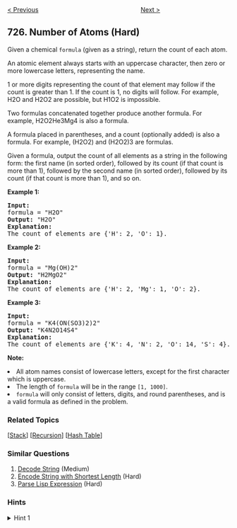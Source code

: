 <!--|This file generated by command(leetcode description); DO NOT EDIT.    |-->
<!--+----------------------------------------------------------------------+-->
<!--|@author    Openset <openset.wang@gmail.com>                           |-->
<!--|@link      https://github.com/openset                                 |-->
<!--|@home      https://github.com/openset/leetcode                        |-->
<!--+----------------------------------------------------------------------+-->

[< Previous](https://github.com/openset/leetcode/tree/master/problems/split-linked-list-in-parts "Split Linked List in Parts")
　　　　　　　　　　　　　　　　
[Next >](https://github.com/openset/leetcode/tree/master/problems/minimum-window-subsequence "Minimum Window Subsequence")

## 726. Number of Atoms (Hard)

<p>Given a chemical <code>formula</code> (given as a string), return the count of each atom.
</p><p>
An atomic element always starts with an uppercase character, then zero or more lowercase letters, representing the name.
</p><p>
1 or more digits representing the count of that element may follow if the count is greater than 1.  If the count is 1, no digits will follow.  For example, H2O and H2O2 are possible, but H1O2 is impossible.
</p><p>
Two formulas concatenated together produce another formula.  For example, H2O2He3Mg4 is also a formula.  
</p><p>
A formula placed in parentheses, and a count (optionally added) is also a formula.  For example, (H2O2) and (H2O2)3 are formulas.
</p><p>
Given a formula, output the count of all elements as a string in the following form: the first name (in sorted order), followed by its count (if that count is more than 1), followed by the second name (in sorted order), followed by its count (if that count is more than 1), and so on.</p>

<p><b>Example 1:</b><br />
<pre>
<b>Input:</b> 
formula = "H2O"
<b>Output:</b> "H2O"
<b>Explanation:</b> 
The count of elements are {'H': 2, 'O': 1}.
</pre>
</p>

<p><b>Example 2:</b><br />
<pre>
<b>Input:</b> 
formula = "Mg(OH)2"
<b>Output:</b> "H2MgO2"
<b>Explanation:</b> 
The count of elements are {'H': 2, 'Mg': 1, 'O': 2}.
</pre>
</p>

<p><b>Example 3:</b><br />
<pre>
<b>Input:</b> 
formula = "K4(ON(SO3)2)2"
<b>Output:</b> "K4N2O14S4"
<b>Explanation:</b> 
The count of elements are {'K': 4, 'N': 2, 'O': 14, 'S': 4}.
</pre>
</p>

<p><b>Note:</b>
<li>All atom names consist of lowercase letters, except for the first character which is uppercase.</li>
<li>The length of <code>formula</code> will be in the range <code>[1, 1000]</code>.</li>
<li><code>formula</code> will only consist of letters, digits, and round parentheses, and is a valid formula as defined in the problem.</li>
</p>

### Related Topics
  [[Stack](https://github.com/openset/leetcode/tree/master/tag/stack/README.md)]
  [[Recursion](https://github.com/openset/leetcode/tree/master/tag/recursion/README.md)]
  [[Hash Table](https://github.com/openset/leetcode/tree/master/tag/hash-table/README.md)]

### Similar Questions
  1. [Decode String](https://github.com/openset/leetcode/tree/master/problems/decode-string) (Medium)
  1. [Encode String with Shortest Length](https://github.com/openset/leetcode/tree/master/problems/encode-string-with-shortest-length) (Hard)
  1. [Parse Lisp Expression](https://github.com/openset/leetcode/tree/master/problems/parse-lisp-expression) (Hard)

### Hints
<details>
<summary>Hint 1</summary>
To parse formula[i:], when we see a `'('`, we will parse recursively whatever is inside the brackets (up to the correct closing ending bracket) and add it to our count, multiplying by the following multiplicity if there is one.

Otherwise, we should see an uppercase character: we will parse the rest of the letters to get the name, and add that (plus the multiplicity if there is one.)
</details>
